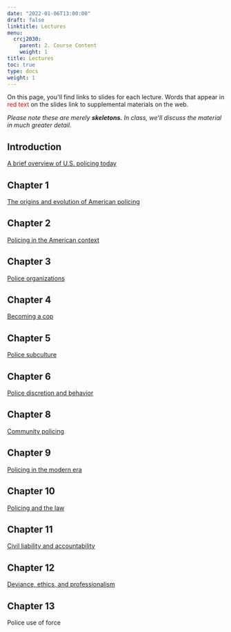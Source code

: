 ```yaml
---
date: "2022-01-06T13:00:00"
draft: false
linktitle: Lectures
menu:
  crcj2030:
    parent: 2. Course Content
    weight: 1
title: Lectures
toc: true
type: docs
weight: 1
---
```


On this page, you'll find links to slides for each lecture. Words that appear in <span style="color:red">red text</span> on the slides link to supplemental materials on the web.

*Please note these are merely* ***skeletons.*** *In class, we'll discuss the material in much greater detail.* 

## Introduction
[A brief overview of U.S. policing today](https://jnix.netlify.app/slides/crcj2030_first_day)

## Chapter 1

[The origins and evolution of American policing](https://jnix.netlify.app/slides/crcj2030_ch1/)

## Chapter 2

[Policing in the American context](https://jnix.netlify.app/slides/crcj2030_ch2/)

## Chapter 3

[Police organizations](https://jnix.netlify.app/slides/crcj2030_ch3/)

## Chapter 4

[Becoming a cop](https://jnix.netlify.app/slides/crcj2030_ch4/)

## Chapter 5

[Police subculture](https://jnix.netlify.app/slides/crcj2030_ch5/)

## Chapter 6

[Police discretion and behavior](https://jnix.netlify.app/slides/crcj2030_ch6/)

## Chapter 8

[Community policing](https://jnix.netlify.app/slides/crcj2030_ch8/)

## Chapter 9

[Policing in the modern era](https://jnix.netlify.app/slides/crcj2030_ch9/)

## Chapter 10

[Policing and the law](https://jnix.netlify.app/slides/crcj2030_ch10/)

## Chapter 11

[Civil liability and accountability](https://jnix.netlify.app/slides/crcj2030_ch11/)

## Chapter 12

[Deviance, ethics, and professionalism](https://jnix.netlify.app/slides/crcj2030_ch12/)

## Chapter 13

Police use of force
